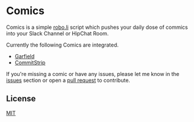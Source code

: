 # Comics

Comics is a simple [robo.li](https://robo.li/) script which pushes your daily dose of commics into your Slack Channel or HipChat Room.

Currently the following Comics are integrated.

- [Garfield](https://garfield.com/)
- [CommitStrip](http://www.commitstrip.com/en/)

If you're missing a comic or have any issues, please let me know in the [issues](https://github.com/mhauri/comics/issues/new) section or open a [pull request](https://help.github.com/articles/using-pull-requests) to contribute.


License
-------
[MIT](LICENSE.txt)
